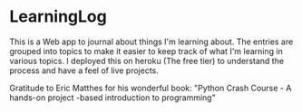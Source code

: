 # LearningLog

This is a Web app to journal about things I'm learning about. The entries are grouped into topics to make it easier to keep track of what I'm learning in various topics.
I deployed this on heroku (The free tier) to understand the process and have a feel of live projects.


Gratitude to Eric Matthes for his wonderful book: "Python Crash Course - A hands-on project -based introduction to programming"
